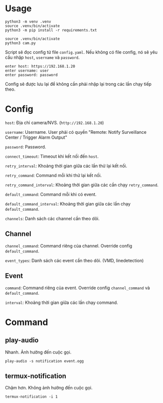 Usage
=====

``` shell
python3 -m venv .venv
source .venv/bin/activate
python3 -m pip install -r requirements.txt
```

``` shell
source .venv/bin/activate
python3 cam.py
```

Script sẽ đọc config từ file `config.yaml`. Nếu không có file config,
nó sẽ yêu cầu nhập `host`, `username` và `password`.

```
enter host: https://192.168.1.20
enter username: user
enter password: password
```

Config sẽ được lưu lại để không cần phải nhập lại trong các lần chạy
tiếp theo.

Config
======

`host`: Địa chỉ camera/NVS. (`http://192.168.1.20`)

`username`: Username. User phải có quyền "Remote: Notify Surveillance
Center / Trigger Alarm Output"

`password`: Password.

`connect_timeout`: Timeout khi kết nối đến `host`.

`retry_interval`: Khoảng thời gian giữa các lần thử lại kết nối.

`retry_command`: Command mỗi khi thử lại kết nối.

`retry_command_interval`: Khoảng thời gian giữa các cần chạy `retry_command`.

`default_command`: Command mỗi khi có event.

`default_command_interval`: Khoảng thời gian giữa các lần chạy `default_command`.

`channels`: Danh sách các channel cần theo dõi.

Channel
-------

`channel_command`: Command riêng của channel. Override config `default_command`.

`event_types`: Danh sách các event cần theo dõi. (VMD, linedetection)

Event
-----

`command`: Command riêng của event. Override config `channel_command`
và `default_command`.

`interval`: Khoảng thời gian giữa các lần chạy command.

Command
=======

play-audio
----------

Nhanh. Ảnh hưởng đến cuộc gọi.

```
play-audio -s notification event.ogg
```

termux-notification
-------------------

Chậm hơn. Không ảnh hưởng đến cuộc gọi.

```
termux-notification -i 1
```
